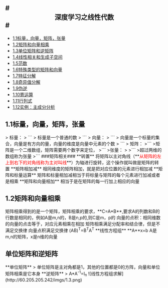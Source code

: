 #<center>深度学习之线性代数</center>#
---
- [1.1标量，向量，矩阵，张量]()
- [1.2矩阵和向量相乘]()
- [1.3单位矩阵和逆矩阵]()
- [1.4线性相关和生成子空间]()
- [1.5范数]()
- [1.6特殊类型的矩阵和向量]()
- [1.7特征分解]()
- [1.8奇异值分解]()
- [1.9伪逆]()
- [1.10寄运算]()
- [1.11行列式]()
- [1.12实例：主成分分析]()
<h2>1.1标量，向量，矩阵，张量</h2>
> 标量：
> ```
> 标量是一个普通的数
> ```
> 向量：
> ```
> 向量是一个标量的集合，向量是有方向的量，向量的维度是向量中元素的个数
> ```
> 矩阵：
>```
>矩阵是一个二维数组，矩阵需要两个数字来定位，
>```
>张量：
>
>```
>超过两维的数组称为张量
>```
###矩阵相关###
**转置**
将矩阵以主对角线（**<font color=red>从矩阵的左上到右下的对角线称为主对叫线</font>**）为轴进行旋转，这个操作就叫做是矩阵的转置
**矩阵相加减**
相同维度的矩阵相加，就是把对应位置的元素进行相加减
**矩阵和标量运算**
矩阵和标量相加减相当于将标量与矩阵的每个元素进行加减或者是相乘
**矩阵和向量相加**
相当于是在矩阵的每一行加上相应的向量
<h2>1.2矩阵和向量相乘</h2>
矩阵相乘得到的是一个矩阵，矩阵相乘的要求，**C=A*B**,要求A的列数和B的行数是相同的，例如A是m,n的，B是n,p的,则C是m，p的
向量的点积：相同维数的向量的点击等于，对应元素相乘在相加
矩阵相乘满足分配率和结合律，但是不满足交换律
向量点积满足交换律
(AB)<sup>T</sup>=B<sup>T</sup>A<sup>T</sup>
**线性方程组**
**A**x=b
A是m,n的矩阵，x是n维的向量
<h2>单位矩阵和逆矩阵</h2>
**单位矩阵**
> 单位矩阵是主对角都是1，其他的位置都是0的方阵，向量和单位矩阵相乘是它本身
**逆矩阵**
> A*A<sup>-1</sup>=I<sub>n</sub>
![线性方程组求解](http://60.205.205.242/imgs/1.3.png)

